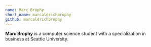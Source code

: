 ```yaml
---
name: Marc Brophy
short_name: marcaldrichbrophy
github: marcaldrichbrophy
---
```


**Marc Brophy** is a computer science student with a specialization in business at Seattle University.